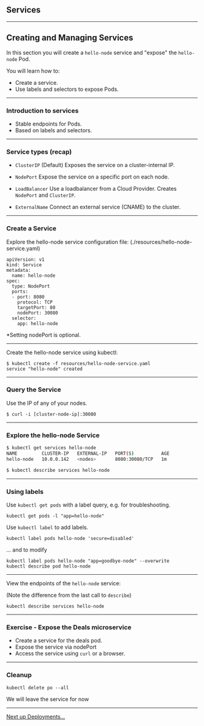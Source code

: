 ## Services

---

## Creating and Managing Services

In this section you will create a `hello-node` service and "expose" the `hello-node` Pod. 

You will learn how to:

* Create a service.
* Use labels and selectors to expose Pods.

---

### Introduction to services
* Stable endpoints for Pods.
* Based on labels and selectors.

---

### Service types (recap)

* `ClusterIP` (Default) Exposes the service on a cluster-internal IP.

* `NodePort` Expose the service on a specific port on each node.

* `LoadBalancer` Use a loadbalancer from a Cloud Provider. Creates `NodePort` and `ClusterIP`.

* `ExternalName` Connect an external service (CNAME) to the cluster.

---

### Create a Service

Explore the hello-node service configuration file:
(./resources/hello-node-service.yaml)

```
apiVersion: v1
kind: Service
metadata:
  name: hello-node
spec:
  type: NodePort
  ports:
  - port: 8080
    protocol: TCP
    targetPort: 80
    nodePort: 30080
  selector:
    app: hello-node
```

*Setting nodePort is optional.

---

Create the hello-node service using kubectl:

```
$ kubectl create -f resources/hello-node-service.yaml
service "hello-node" created
```

---

### Query the Service

Use the IP of any of your nodes.

```
$ curl -i [cluster-node-ip]:30080
```

---

### Explore the hello-node Service

```bash
$ kubectl get services hello-node
NAME         CLUSTER-IP   EXTERNAL-IP   PORT(S)          AGE
hello-node   10.0.0.142   <nodes>       8080:30080/TCP   1m
```

```bash
$ kubectl describe services hello-node
```

---

### Using labels

Use `kubectl get pods` with a label query, e.g. for troubleshooting.

```
kubectl get pods -l "app=hello-node"
```

Use `kubectl label` to add labels.

```
kubectl label pods hello-node 'secure=disabled'
```
... and to modify
```
kubectl label pods hello-node "app=goodbye-node" --overwrite
kubectl describe pod hello-node
```

---

View the endpoints of the `hello-node` service:

(Note the difference from the last call to `describe`)

```
kubectl describe services hello-node
```

---

### Exercise - Expose the Deals microservice

* Create a service for the deals pod.
* Expose the service via nodePort
* Access the service using `curl` or a browser.

---

### Cleanup

```
kubectl delete po --all
```

We will leave the service for now

---

[Next up Deployments...](../04_deployments.md)

